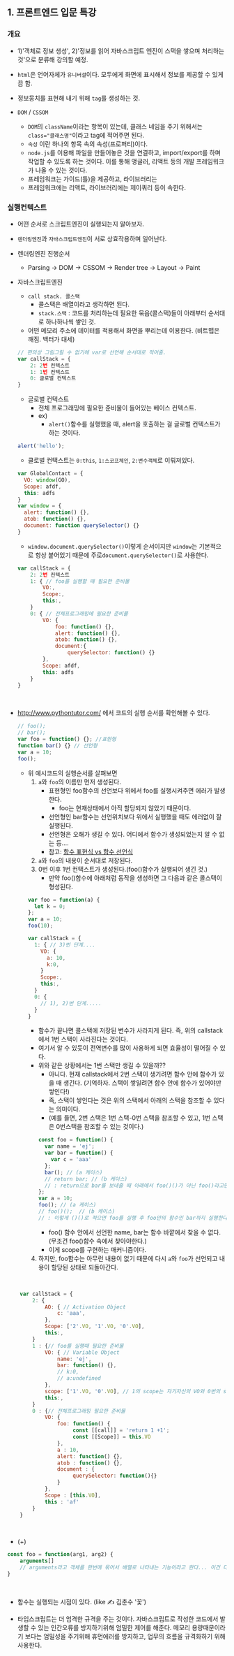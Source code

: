 ## 1. 프론트엔드 입문 특강 
###  개요
- 1)'객체로 정보 생성', 2)'정보를 읽어 자바스크립트 엔진이 스택을 쌓으며 처리하는 것'으로 분류해 강의할 예정.
  
- `html`은 언어자체가 `유니버셜`이다. 모두에게 화면에 표시해서 정보를 제공할 수 있게끔 함.
- 정보뭉치를 표현해 내기 위해 `tag`를 생성하는 것.
- `DOM` / `CSSOM`
	- `DOM`의 `className`이라는 항목이 있는데, 클래스 네임을 주기 위해서는 `class="클래스명"`이라고 tag에 적어주면 된다.
	- `속성` 이란 하나의 항목 속의 속성(프로퍼티)이다.
	- `node.js`를 이용해 파일을 만들어놓은 것을 연결하고, import/export를 하며 작업할 수 있도록 하는 것이다. 이를 통해 앵귤러, 리액트 등의 개발 프레임워크가 나올 수 있는 것이다.
	- 프레임워크는 가이드(틀)을 제공하고, 라이브러리는 
	- 프레임워크에는 리액트, 라이브러리에는 제이쿼리 등이 속한다.

### 실행컨텍스트
- 어떤 순서로 스크립트엔진이 실행되는지 알아보자.
- `렌더링엔진`과 `자바스크립트엔진`이 서로 상효작용하며 일어난다.
- 렌더링엔진 진행순서
	- Parsing → DOM → CSSOM → Render tree → Layout → Paint
- 자바스크립트엔진
	- `call stack. 콜스택`
		- 콜스택은 배열이라고 생각하면 된다.
		- `stack.스택` : 코드를 처리하는데 필요한 묶음(콜스택)들이 아래부터 순서대로 하나하나씩 쌓인 것.
	- 어떤 메모리 주소에 데이터를 적용해서 화면을 뿌리는데 이용한다. (비트맵은 깨짐. 백터가 대세)
	```javascript
	// 편의상 그림그릴 수 없기에 var로 선언해 순서대로 적어줌.
	var callStack = {
		2: 2번 컨텍스트
		1: 1번 컨텍스트
		0: 글로벌 컨텍스트
	}
	```
	- 글로벌 컨텍스트 
		- 전체 프로그래밍에 필요한 준비물이 들어있는 베이스 컨텍스트.
		-  ex)    
			- `alert()`함수를 실행했을 때, alert을 호출하는 걸 글로벌 컨텍스트가 하는 것이다.
    ```javascript
    alert('hello');				
    ```
	- 클로벌 컨택스트는 `0:this`, `1:스코프체인`, `2:변수객체`로 이뤄져있다.
    ```javascript
    var GlobalContact = {
      VO: window(GO),
      Scope: afdf,
      this: adfs
    }
    var window = {
      alert: function() {},
      atob: function() {},
      document: function querySelector() {}
    }				
    ```
	- `window.document.querySelector()`이렇게 순서이지만 `window`는 기본적으로 항상 붙어있기 때문에 주로`document.querySelector()`로 사용한다.
	```javascript
	var callStack = {
		2: 2번 컨텍스트
		1: { // foo를 실행할 때 필요한 준비물
			VO:,
			Scope:,
			this:,
		}
		0: { // 전체프로그래밍에 필요한 준비물
			VO: {
				foo: function() {},
				alert: function() {},
				atob: function() {},
				document:{
					querySelector: function() {}
			},
			Scope: afdf,
			this: adfs
		}
	}
	```
	<br/>
	
- http://www.pythontutor.com/ 에서 코드의 실행 순서를 확인해볼 수 있다.
	```javascript
	// foo();
	// bar();
	var foo = function() {}; //표현형
	function bar() {} // 선언형
	var a = 10;
	foo();				
	```
	- 위 예시코드의 실행순서를 살펴보면
		 1) `a`와 `foo`의 이름만 먼저 생성된다.
			 - 표현형인 foo함수의 선언보다 위에서 foo를 실행시켜주면 에러가 발생한다.
				 - foo는 현재상태에서 아직 할당되지 않았기 때문이다.
			 - 선언형인 bar함수는 선언위치보다 위에서 실행했을 때도 에러없이 잘 실행된다.
			 - 선언형은 오해가 생길 수 있다. 어디에서 함수가 생성되었는지 알 수 없는 등....
			 - 참고: [함수 표현식 vs 함수 선언식 ](https://joshua1988.github.io/web-development/javascript/function-expressions-vs-declarations/)
		2) `a`와 `foo`의 내용이 순서대로 저장된다.
		3) 0번 이후 1번 컨택스트가 생성된다.(foo()함수가 실행되어 생긴 것.)
			- 만약 foo()함수에 아래처럼 동작을 생성하면 그 다음과 같은 콜스택이 형성된다.
        ```javascript
        var foo = function(a) {
          let k = 0;
        }; 
        var a = 10;
        foo(10);				
        ```
        ```javascript
        var callStack = {
          1: { // 3)번 단계....
            VO: {
              a: 10,
              k:0,
            }
            Scope:,
            this:,
          }
          0: {
            // 1), 2)번 단계.....
          }
        }				
        ```
        - 함수가 끝나면 콜스택에 저장된 변수가 사라지게 된다. 즉, 위의 callstack에서 1번 스택이 사라진다는 것이다.
        - 여기서 알 수 있듯이 전역변수를 많이 사용하게 되면 효율성이 떨어질 수 있다.
        - 위와 같은 상황에서는 1번 스택만 생길 수 있을까?? 
          - 아니다. 현재 callstack에서 2번 스택이 생기려면 함수 안에 함수가 있을 때 생긴다. (기억하자. 스택이 쌓일려면 함수 안에 함수가 있어야만 쌓인다!)
          - 즉, 스택이 쌓인다는 것은 위의 스택에서 아래의 스택을 참조할 수 있다는 의미이다. 
          - (예를 들면, 2번 스택은 1번 스택-0번 스택을 참조할 수 있고, 1번 스택은 0번스택을 참조할 수 있는 것이다.)
          ```javascript
          const foo = function() {
            var name = 'ej';
            var bar = function() {
              var c = 'aaa'
            };
            bar(); // (a 케이스)
            // return bar; // (b 케이스)
            // : return으로 bar를 보내줄 때 아래에서 foo()()가 아닌 foo()라고만 실행하면 bar함수는 증발해버리는 것이다.(이 케이스(b)에서는 foo함수 안에서 bar함수를 실행시키는 실행문을 적지 않는다.)
          }; 
          var a = 10;
          foo(); // (a 케이스)
          // foo()();  // (b 케이스)
          // : 이렇게 ()()로 적으면 foo를 실행 후 foo안의 함수인 bar까지 실행한다는 의미이다.				
          ```
	      - foo() 함수 안에서 선언한 name, bar는 함수 바깥에서 찾을 수 없다. (무조건 foo()함수 속에서 찾아야한다.)
		  - 이게 scope를 구현하는 매커니즘이다.
	  4) 하지만, foo함수는 아무런 내용이 없기 때문에 다시 `a`와 `foo`가 선언되고 내용이 할당된 상태로 되돌아간다.
		
 <br/>
 
 
```javascript
	var callStack = { 
		2: {
			AO: { // Activation Object
				c: 'aaa',
			},
			Scope: ['2'.VO, '1'.VO, '0'.VO],
			this:,
		}
		1 : {// foo를 실행때 필요한 준비물 
			VO: { // Variable Object
				name: 'ej',
				bar: function() {},
				// k:0, 
				// a:undefined 
			}, 
			scope: ['1'.VO, '0'.VO], // 1의 scope는 자기자신의 VO와 0번의 scope로 이뤄진다.
			this:, 
		} 
		0 : {// 전체프로그래밍 필요한 준비물 
			VO: { 
				foo: function() {
					 const [[call]] = 'return 1 +1'; 
					 const [[Scope]] = this.VO 
				}, 
				a : 10, 
				alert: function() {},
				atob : function() {},
				document : {
					 querySelector: function(){} 
				} 
			}, 
			Scope : [this.VO], 
			this : 'af' 
		} 
	}
```

<br/>

- (+)   

```javascript
const foo = function(arg1, arg2) {
	arguments[] 
	// arguments라고 객체를 한번에 묶어서 배열로 나타내는 기능이라고 한다... 이건 다음에 배울 것...
}
```
<br/>

- 함수는 실행되는 시점이 있다. (like ✍ 김춘수 '꽃')

- 타입스크립트는 더 엄격한 규격을 주는 것이다. 자바스크립트로 작성한 코드에서 발생할 수 있는 인간오류를 방지하기위해 엄밀한 제어를 해준다. 메모리 용량때문이라기 보다는 엄밀성을 주기위해 휴먼에러를 방지하고, 업무의 흐름을 규격화하기 위해 사용한다.
		
	
